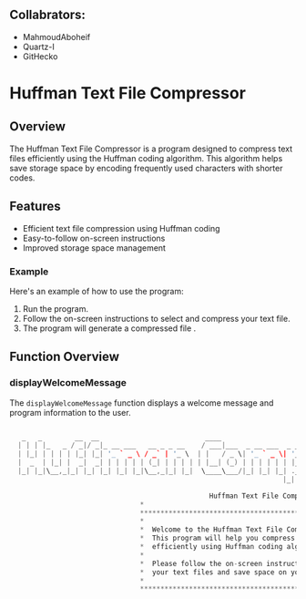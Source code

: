 ## Collabrators:
- MahmoudAboheif
- Quartz-I
- GitHecko

# Huffman Text File Compressor

## Overview
The Huffman Text File Compressor is a program designed to compress text files efficiently using the Huffman coding algorithm. This algorithm helps save storage space by encoding frequently used characters with shorter codes.

## Features
- Efficient text file compression using Huffman coding
- Easy-to-follow on-screen instructions
- Improved storage space management


### Example
Here's an example of how to use the program:

1. Run the program.
2. Follow the on-screen instructions to select and compress your text file.
3. The program will generate a compressed file .
## Function Overview

### displayWelcomeMessage
The `displayWelcomeMessage` function displays a welcome message and program information to the user.

```c

   _   _        __  __                          ____                                        _
  | | | |_   _ / _|/ _|_ __ ___   __ _ _ __    / ___|___  _ __ ___  _ __  _ __ ___  ___ ___(_) ___  _ __
  | |_| | | | | |_| |_| '_ ` _ \ / _` | '_ \  | |   / _ \| '_ ` _ \| '_ \| '__/ _ \/ __/ __| |/ _ \| '_ \
  |  _  | |_| |  _|  _| | | | | | (_| | | | | | |__| (_) | | | | | | |_) | | |  __/\__ \__ \ | (_) | | | |
  |_| |_|\__,_|_| |_| |_| |_| |_|\__,_|_| |_|  \____\___/|_| |_| |_| .__/|_|  \___||___/___/_|\___/|_| |_|
                                                                   |_|

                                                 Huffman Text File Compressor
                                *                                                        *
                                **********************************************************
                                *                                                        *
                                *  Welcome to the Huffman Text File Compressor!          *
                                *  This program will help you compress your text files   *
                                *  efficiently using Huffman coding algorithm.           *
                                *                                                        *
                                *  Please follow the on-screen instructions to compress  *
                                *  your text files and save space on your storage device.*
                                *                                                        *
                                **********************************************************
